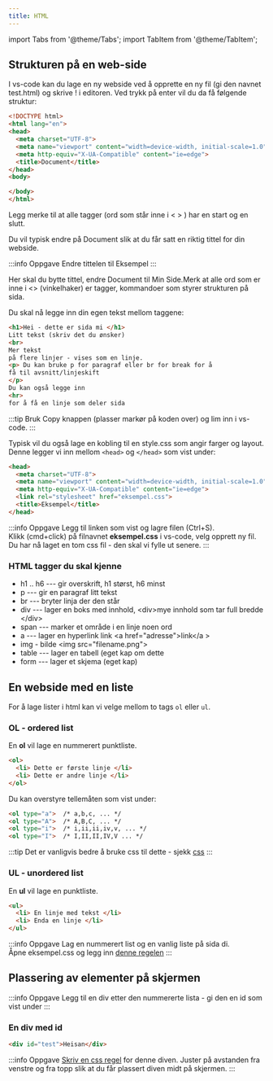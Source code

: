 ```yaml
---
title: HTML
---
```


import Tabs from '@theme/Tabs';
import TabItem from '@theme/TabItem';


## Strukturen på en web-side

I vs-code kan du lage en ny webside ved å opprette en ny fil \(gi den navnet test.html\) og skrive ! i editoren. Ved trykk på enter vil du da få følgende struktur:


```html
<!DOCTYPE html>
<html lang="en">
<head>
  <meta charset="UTF-8">
  <meta name="viewport" content="width=device-width, initial-scale=1.0">
  <meta http-equiv="X-UA-Compatible" content="ie=edge">
  <title>Document</title>
</head>
<body>

</body>
</html>
```


Legg merke til at alle tagger \(ord som står inne i &lt; &gt; \) har en start  og en slutt.

Du vil typisk endre på  Document slik at du får satt en riktig tittel for din webside.

:::info Oppgave
Endre tittelen til Eksempel
:::

Her skal du bytte tittel, endre Document til Min Side.Merk at alle ord som er inne i &lt;&gt; \(vinkelhaker\) er tagger, kommandoer som styrer strukturen på sida.

Du skal nå legge inn din egen tekst mellom taggene:

```html
<h1>Hei - dette er sida mi </h1>
Litt tekst (skriv det du ønsker)
<br>
Mer tekst
på flere linjer - vises som en linje.
<p> Du kan bruke p for paragraf eller br for break for å 
få til avsnitt/linjeskift
</p>
Du kan også legge inn 
<hr>
for å få en linje som deler sida
```

:::tip
Bruk Copy knappen (plasser markør på koden over) og lim inn i vs-code.
:::

Typisk vil du også lage en kobling til en style.css som angir farger og layout.
Denne legger vi inn mellom `<head>` og `</head>` som vist under:

```html {5}
<head>
  <meta charset="UTF-8">
  <meta name="viewport" content="width=device-width, initial-scale=1.0">
  <meta http-equiv="X-UA-Compatible" content="ie=edge">
  <link rel="stylesheet" href="eksempel.css">
  <title>Eksempel</title>
</head>

```

:::info Oppgave
Legg til linken som vist og lagre filen (Ctrl+S).  
Klikk (cmd+click) på filnavnet **eksempel.css** i vs-code, velg opprett ny fil.  
Du har nå laget en tom css fil - den skal vi fylle ut senere.
:::


### HTML tagger du skal kjenne

* h1 .. h6 --- gir overskrift, h1 størst, h6 minst 
* p --- gir en paragraf litt tekst 
* br --- bryter linja der den står 
* div --- lager en boks med innhold,  &lt;div&gt;mye innhold som tar full bredde &lt;/div&gt;
* span --- marker et område i en linje noen ord 
* a --- lager en hyperlink link &lt;a href="adresse"&gt;link&lt;/a &gt; 
* img - bilde  &lt;img src="filename.png"&gt;
* table --- lager en tabell \(eget kap om dette 
* form --- lager et skjema \(eget kap\)


## En webside med en liste

For å lage lister i html kan vi velge mellom to tags `ol` eller `ul`.

### OL - ordered list

En **ol** vil lage en nummerert punktliste.

```html
<ol>
  <li> Dette er første linje </li>
  <li> Dette er andre linje </li>
</ol>
```

Du kan overstyre tellemåten som vist under:

```html
<ol type="a">  /* a,b,c, ... */
<ol type="A">  /* A,B,C, ... */
<ol type="i">  /* i,ii,ii,iv,v, ... */
<ol type="I">  /* I,II,II,IV,V ... */
```

:::tip
Det er vanligvis bedre å bruke css til dette - sjekk [css](css.md#alternativer-til-123)
:::

### UL - unordered list

En **ul** vil lage en punktliste.

```html
<ul>
  <li> En linje med tekst </li>
  <li> Enda en linje </li>
</ul>
```

:::info Oppgave
Lag en nummerert list og en vanlig liste på sida di.  
Åpne eksempel.css og legg inn [denne regelen](css.md#en-fancy-nummerert-liste)
:::

## Plassering av elementer på skjermen

:::info Oppgave
Legg til en div etter den nummererte lista - gi den en id som vist under
:::

### En div med id

```html
<div id="test">Heisan</div>
```
:::info Oppgave
[Skriv en css regel](css.md#position-absolute) for denne diven.
Juster på avstanden fra venstre og fra topp slik at du får plassert diven midt på skjermen.
:::






